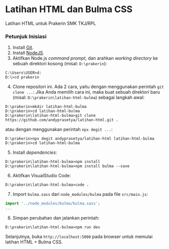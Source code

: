 # Latihan HTML dan Bulma CSS
Latihan HTML untuk Prakerin SMK TKJ/RPL

### Petunjuk Inisiasi
1. Install [Git](https://git-scm.com/).
2. Install [NodeJS](https://nodejs.org/en/download/).
3. Aktifkan Node.js _command prompt_, dan arahkan _working directory_ ke sebuah direktori kosong (misal: `D:\prakerin`):
```
C:\Users\USER>d:
D:\>cd prakerin
```
4. Clone repositori ini. Ada 2 cara, yaitu dengan menggunakan perintah `git clone ...`:
Jika Anda memilih cara ini, maka buat sebuah direktori baru (misal: `D:\prakerin\latihan-html-bulma`) sebagai langkah awal:
```
D:\prakerin>mkdir latihan-html-bulma
D:\prakerin>cd latihan-html-bulma
D:\prakerin\latihan-html-bulma>git clone https://github.com/andyprasetya/latihan-html.git .
```
atau dengan menggunakan perintah `npx degit ...`:
```
D:\prakerin>npx degit andyprasetya/latihan-html latihan-html-bulma
D:\prakerin>cd latihan-html-bulma
```
5. Install _dependencies_:
```
D:\prakerin\latihan-html-bulma>npm install
D:\prakerin\latihan-html-bulma>npm install bulma --save
```
6. Aktifkan VisualStudio Code:
```
D:\prakerin\latihan-html-bulma>code .
```
7. Import `bulma.sass` dari `node_modules/bulma` pada file `src/main.js`:
```javascript
import '../node_modules/bulma/bulma.sass';
...
```
8. Simpan perubahan dan jalankan perintah:
```
D:\prakerin\latihan-html-bulma>npm run dev
```
Selanjutnya, buka `http://localhost:5000` pada browser untuk memulai latihan HTML + Bulma CSS.
